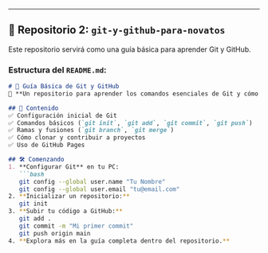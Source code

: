 
---

## 📌 **Repositorio 2: `git-y-github-para-novatos`**  
Este repositorio servirá como una guía básica para aprender Git y GitHub.  

### **Estructura del `README.md`:**  
```md
# 🚀 Guía Básica de Git y GitHub  
📌 **Un repositorio para aprender los comandos esenciales de Git y cómo trabajar con GitHub.**  

## 📂 Contenido  
✅ Configuración inicial de Git  
✅ Comandos básicos (`git init`, `git add`, `git commit`, `git push`)  
✅ Ramas y fusiones (`git branch`, `git merge`)  
✅ Cómo clonar y contribuir a proyectos  
✅ Uso de GitHub Pages  

## 🛠️ Comenzando  
1. **Configurar Git** en tu PC:  
   ```bash
   git config --global user.name "Tu Nombre"
   git config --global user.email "tu@email.com"
2. **Inicializar un repositorio:**
   git init
3. **Subir tu código a GitHub:**
   git add .
   git commit -m "Mi primer commit"
   git push origin main
4. **Explora más en la guía completa dentro del repositorio.**
